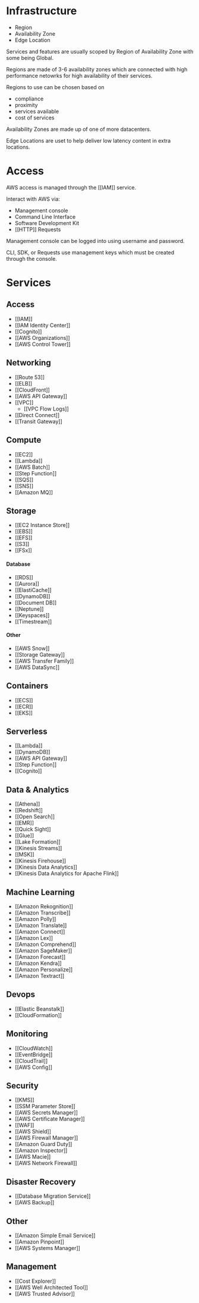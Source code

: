 
# Infrastructure

- Region
- Availability Zone
- Edge Location

Services and features are usually scoped by Region of Availability Zone with some being Global.

Regions are made of 3-6 availability zones which are connected with high performance netowrks for high availability of their services.

Regions to use can be chosen based on
- compliance
- proximity
- services available
- cost of services

Availability Zones are made up of one of more datacenters.

Edge Locations are uset to help deliver low latency content in extra locations.


# Access

AWS access is managed through the [[IAM]] service.

Interact with AWS via:

- Management console
- Command Line Interface
- Software Development Kit
- [[HTTP]] Requests

Management console can be logged into using username and password.

CLI, SDK, or Requests use management keys which must be created through the console.


# Services
## Access
- [[IAM]]
- [[IAM Identity Center]]
- [[Cognito]]
- [[AWS Organizations]]
- [[AWS Control Tower]]

## Networking
- [[Route 53]]
- [[ELB]]
- [[CloudFront]]
- [[AWS API Gateway]]
- [[VPC]]
	- [[VPC Flow Logs]]
- [[Direct Connect]]
- [[Transit Gateway]]

## Compute
- [[EC2]]
- [[Lambda]]
- [[AWS Batch]]
- [[Step Function]]
- [[SQS]]
- [[SNS]]
- [[Amazon MQ]]

## Storage
- [[EC2 Instance Store]]
- [[EBS]]
- [[EFS]]
- [[S3]]
- [[FSx]]

#### Database
- [[RDS]]
- [[Aurora]]
- [[ElastiCache]]
- [[DynamoDB]]
- [[Document DB]]
- [[Neptune]]
- [[Keyspaces]]
- [[Timestream]]

#### Other
- [[AWS Snow]]
- [[Storage Gateway]]
- [[AWS Transfer Family]]
- [[AWS DataSync]]

## Containers
- [[ECS]]
- [[ECR]]
- [[EKS]]

## Serverless
- [[Lambda]]
- [[DynamoDB]]
- [[AWS API Gateway]]
- [[Step Function]]
- [[Cognito]]

## Data & Analytics
- [[Athena]]
- [[Redshift]]
- [[Open Search]]
- [[EMR]]
- [[Quick Sight]]
- [[Glue]]
- [[Lake Formation]]
- [[Kinesis Streams]]
- [[MSK]]
- [[Kinesis Firehouse]]
- [[Kinesis Data Analytics]]
- [[Kinesis Data Analytics for Apache Flink]]

## Machine Learning
- [[Amazon Rekognition]]
- [[Amazon Transcribe]]
- [[Amazon Polly]]
- [[Amazon Translate]]
- [[Amazon Connect]]
- [[Amazon Lex]]
- [[Amazon Comprehend]]
- [[Amazon SageMaker]]
- [[Amazon Forecast]]
- [[Amazon Kendra]]
- [[Amazon Personalize]]
- [[Amazon Textract]]

## Devops
- [[Elastic Beanstalk]]
- [[CloudFormation]]

## Monitoring
- [[CloudWatch]]
- [[EventBridge]]
- [[CloudTrail]]
- [[AWS Config]]

## Security
- [[KMS]]
- [[SSM Parameter Store]]
- [[AWS Secrets Manager]]
- [[AWS Certificate Manager]]
- [[WAF]]
- [[AWS Shield]]
- [[AWS Firewall Manager]]
- [[Amazon Guard Duty]]
- [[Amazon Inspector]]
- [[AWS Macie]]
- [[AWS Network Firewall]]

## Disaster Recovery
- [[Database Migration Service]]
- [[AWS Backup]]

## Other
- [[Amazon Simple Email Service]]
- [[Amazon Pinpoint]]
- [[AWS Systems Manager]]

## Management
- [[Cost Explorer]]
- [[AWS Well Architected Tool]]
- [[AWS Trusted Advisor]]
